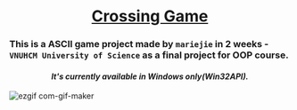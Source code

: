 # <div align="center"> [Crossing Game](https://www.youtube.com/watch?v=zDcCAftX_Ec&t=153s) </div>
### This is a ASCII game project made by `mariejie` in 2 weeks - `VNUHCM University of Science` as a final project for OOP course. 
#### <div align="center"> _It's currently available in Windows only(Win32API)._ </div>
![ezgif com-gif-maker](https://user-images.githubusercontent.com/83217673/153833368-d15e4e91-6fff-4b01-8452-52c0618815b2.gif)
